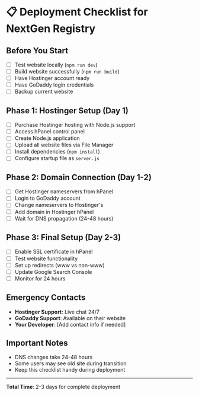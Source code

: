 # 📋 Deployment Checklist for NextGen Registry

## Before You Start
- [ ] Test website locally (`npm run dev`)
- [ ] Build website successfully (`npm run build`)
- [ ] Have Hostinger account ready
- [ ] Have GoDaddy login credentials
- [ ] Backup current website

## Phase 1: Hostinger Setup (Day 1)
- [ ] Purchase Hostinger hosting with Node.js support
- [ ] Access hPanel control panel
- [ ] Create Node.js application
- [ ] Upload all website files via File Manager
- [ ] Install dependencies (`npm install`)
- [ ] Configure startup file as `server.js`

## Phase 2: Domain Connection (Day 1-2)
- [ ] Get Hostinger nameservers from hPanel
- [ ] Login to GoDaddy account
- [ ] Change nameservers to Hostinger's
- [ ] Add domain in Hostinger hPanel
- [ ] Wait for DNS propagation (24-48 hours)

## Phase 3: Final Setup (Day 2-3)
- [ ] Enable SSL certificate in hPanel
- [ ] Test website functionality
- [ ] Set up redirects (www vs non-www)
- [ ] Update Google Search Console
- [ ] Monitor for 24 hours

## Emergency Contacts
- **Hostinger Support**: Live chat 24/7
- **GoDaddy Support**: Available on their website
- **Your Developer**: [Add contact info if needed]

## Important Notes
- DNS changes take 24-48 hours
- Some users may see old site during transition
- Keep this checklist handy during deployment

---
**Total Time**: 2-3 days for complete deployment
